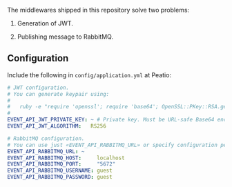 
The middlewares shipped in this repository solve two problems:

1) Generation of JWT.

2) Publishing message to RabbitMQ.

## Configuration

Include the following in `config/application.yml` at Peatio:

```yml
# JWT configuration.
# You can generate keypair using:
#
#   ruby -e "require 'openssl'; require 'base64'; OpenSSL::PKey::RSA.generate(2048).tap { |p| puts '', 'PRIVATE RSA KEY (URL-safe Base64 encoded, PEM):', '', Base64.urlsafe_encode64(p.to_pem), '', 'PUBLIC RSA KEY (URL-safe Base64 encoded, PEM):', '', Base64.urlsafe_encode64(p.public_key.to_pem) }"
#
EVENT_API_JWT_PRIVATE_KEY: ~ # Private key. Must be URL-safe Base64 encoded in PEM format.
EVENT_API_JWT_ALGORITHM:   RS256

# RabbitMQ configuration.
# You can use just «EVENT_API_RABBITMQ_URL» or specify configuration per separate variable.
EVENT_API_RABBITMQ_URL: ~
EVENT_API_RABBITMQ_HOST:     localhost
EVENT_API_RABBITMQ_PORT:     "5672"
EVENT_API_RABBITMQ_USERNAME: guest
EVENT_API_RABBITMQ_PASSWORD: guest
```
